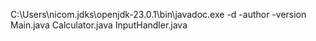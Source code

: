 C:\Users\nicom\.jdks\openjdk-23.0.1\bin\javadoc.exe -d -author -version Main.java Calculator.java InputHandler.java